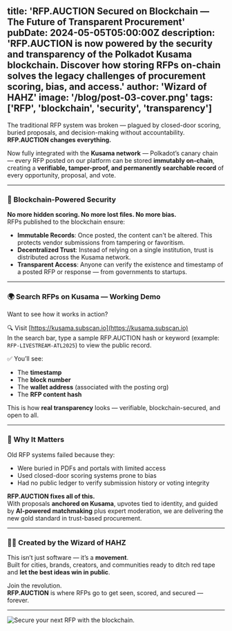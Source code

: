 title: 'RFP.AUCTION Secured on Blockchain — The Future of Transparent Procurement'
pubDate: 2024-05-05T05:00:00Z
description: 'RFP.AUCTION is now powered by the security and transparency of the Polkadot Kusama blockchain. Discover how storing RFPs on-chain solves the legacy challenges of procurement scoring, bias, and access.'
author: 'Wizard of HAHZ'
image: '/blog/post-03-cover.png'
tags: ['RFP', 'blockchain', 'security', 'transparency']
---

The traditional RFP system was broken — plagued by closed-door scoring, buried proposals, and decision-making without accountability.  
**RFP.AUCTION changes everything.**

Now fully integrated with the **Kusama network** — Polkadot’s canary chain — every RFP posted on our platform can be stored **immutably on-chain**, creating a **verifiable, tamper-proof, and permanently searchable record** of every opportunity, proposal, and vote.

---

### 🔐 Blockchain-Powered Security

**No more hidden scoring. No more lost files. No more bias.**  
RFPs published to the blockchain ensure:

- **Immutable Records**: Once posted, the content can't be altered. This protects vendor submissions from tampering or favoritism.
- **Decentralized Trust**: Instead of relying on a single institution, trust is distributed across the Kusama network.
- **Transparent Access**: Anyone can verify the existence and timestamp of a posted RFP or response — from governments to startups.

---

### 🌍 Search RFPs on Kusama — Working Demo

Want to see how it works in action?

🔍 Visit [https://kusama.subscan.io](https://kusama.subscan.io)  
In the search bar, type a sample RFP.AUCTION hash or keyword (example: `RFP-LIVESTREAM-ATL2025`) to view the public record.

✅ You’ll see:
- The **timestamp**
- The **block number**
- The **wallet address** (associated with the posting org)
- The **RFP content hash**

This is how **real transparency** looks — verifiable, blockchain-secured, and open to all.

---

### 🧠 Why It Matters

Old RFP systems failed because they:
- Were buried in PDFs and portals with limited access  
- Used closed-door scoring systems prone to bias  
- Had no public ledger to verify submission history or voting integrity

**RFP.AUCTION fixes all of this.**  
With proposals **anchored on Kusama**, upvotes tied to identity, and guided by **AI-powered matchmaking** plus expert moderation, we are delivering the new gold standard in trust-based procurement.

---

### 🧙‍♂️ Created by the Wizard of HAHZ

This isn’t just software — it’s a **movement**.  
Built for cities, brands, creators, and communities ready to ditch red tape and **let the best ideas win in public**.

Join the revolution.  
**RFP.AUCTION** is where RFPs go to get seen, scored, and secured — forever.

---

![Secure your next RFP with the blockchain.](/blog/post-03.png)
